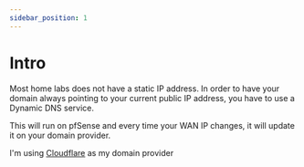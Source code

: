 ```yaml
---
sidebar_position: 1
---
```


# Intro

Most home labs does not have a static IP address. In order to have your domain always pointing to your current public IP address,
you have to use a Dynamic DNS service.

This will run on pfSense and every time your WAN IP changes, it will update it on your domain provider.

I'm using [Cloudflare](https://cloudflare.com) as my domain provider
